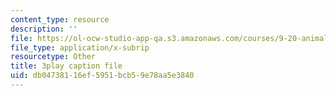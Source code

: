 ```yaml
---
content_type: resource
description: ''
file: https://ol-ocw-studio-app-qa.s3.amazonaws.com/courses/9-20-animal-behavior-fall-2013/db04738116ef5951bcb59e78aa5e3840_472232.vtt
file_type: application/x-subrip
resourcetype: Other
title: 3play caption file
uid: db047381-16ef-5951-bcb5-9e78aa5e3840
---
```

